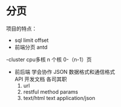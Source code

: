 # 分页
项目的特点：
- sql limit offset
- 前端分页 antd   

-cluster cpu多核
n 个核  0-（n-1）页
- 前后端 学会协作  JSON 数据格式和通信格式  
  API 开发文档 各司其职
  1. url
  2. restful method params
  3. text/html text application/json